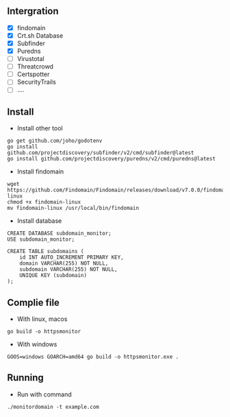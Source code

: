 
## Intergration
- [x] findomain 
- [x] Crt.sh Database
- [x] Subfinder
- [x] Puredns
- [ ] Virustotal
- [ ] Threatcrowd
- [ ] Certspotter
- [ ] SecurityTrails
- [ ] ....

## Install 
- Install other tool
```
go get github.com/joho/godotenv
go install github.com/projectdiscovery/subfinder/v2/cmd/subfinder@latest
go install github.com/projectdiscovery/puredns/v2/cmd/puredns@latest
```

- Install findomain
```
wget https://github.com/Findomain/Findomain/releases/download/v7.0.0/findomain-linux
chmod +x findomain-linux
mv findomain-linux /usr/local/bin/findomain
```

- Install database
```
CREATE DATABASE subdomain_monitor;
USE subdomain_monitor;

CREATE TABLE subdomains (
    id INT AUTO_INCREMENT PRIMARY KEY,
    domain VARCHAR(255) NOT NULL,
    subdomain VARCHAR(255) NOT NULL,
    UNIQUE KEY (subdomain)
);
```

## Complie file
- With linux, macos
```
go build -o httpsmonitor
```

- With windows
```
GOOS=windows GOARCH=amd64 go build -o httpsmonitor.exe .
```

## Running
- Run with command
```
./monitordomain -t example.com
```

